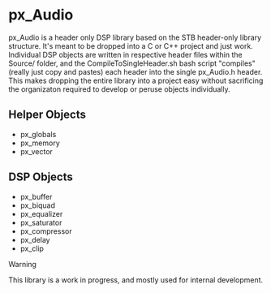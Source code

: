 # px_Audio
px_Audio is a header only DSP library based on the STB header-only library structure. It's meant to be dropped into a C or C++ project and just work. Individual DSP objects are written in respective header files within the Source/ folder, and the CompileToSingleHeader.sh bash script "compiles" (really just copy and pastes) each header into the single px_Audio.h header. This makes dropping the entire library into a project easy without sacrificing the organizaton required to develop or peruse objects individually.

## Helper Objects

- px_globals
- px_memory
- px_vector

## DSP Objects

- px_buffer
- px_biquad
- px_equalizer
- px_saturator
- px_compressor
- px_delay
- px_clip
  

>[!WARNING]
>This library is a work in progress, and mostly used for internal development.
